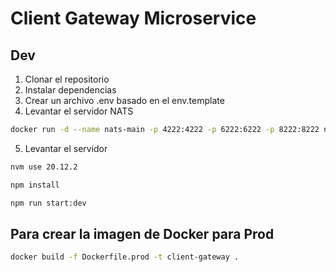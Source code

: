 # Client Gateway Microservice

## Dev

1. Clonar el repositorio
2. Instalar dependencias
3. Crear un archivo .env basado en el env.template
4. Levantar el servidor NATS

```bash
docker run -d --name nats-main -p 4222:4222 -p 6222:6222 -p 8222:8222 nats
```

5. Levantar el servidor

```bash
nvm use 20.12.2

npm install

npm run start:dev
```

## Para crear la imagen de Docker para Prod

```bash
docker build -f Dockerfile.prod -t client-gateway .  
```
